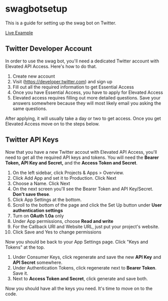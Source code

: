 # swagbotsetup
This is a guide for setting up the swag bot on Twitter. 

[Live Example](https://twitter.com/sealswagbot)
## Twitter Developer Account
In order to use the swag bot, you'll need a dedicated Twitter account with Elevated API Access. Here's how to do that.
1. Create new account
2. Visit (https://developer.twitter.com) and sign up
3. Fill out all the required information to get Essential Access
4. Once you have Essential Access, you have to apply for Elevated Access
5. Elevated access requires filling out more detailed questions. Save your answers somewhere because they will most likely email you asking the same questions.

After applying, it will usually take a day or two to get access. Once you get Elevated Access move on to the steps below.
## Twitter API Keys
Now that you have a new Twitter accout with Elevated API Access, you'll need to get all the required API keys and tokens.
You will need the **Bearer Token, API Key and Secret,** and the **Access Token and Secret**.
1. On the left sidebar, click Projects & Apps > Overview.
2. Click Add App and set it to Production. Click Next
3. Choose a Name. Click Next
4. On the next screen you'll see the Bearer Token and API Key/Secret. **Don't save these**.
5. Click App Settings at the bottom.
6. Scroll to the bottom of the page and click the Set Up button under **User authentication settings**  
7. Turn on **OAuth 1.0a** only
8. Under App permissions, choose **Read and write**
9. For the Callback URI and Website URL, just put your project's website.
10. Click Save and Yes to change permissions

Now you should be back to your App Settings page. Click "Keys and Tokens" at the top.
1. Under Consumer Keys, click regenerate and save the new **API Key** and **API Secret** somewhere.
2. Under Authentication Tokens, click regenerate next to **Bearer Token**. Save it.
3. Next to **Access Token and Secret**, click generate and save both.

Now you should have all the keys you need. It's time to move on to the code.


